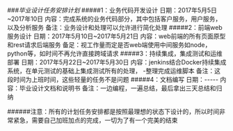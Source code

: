 ###*毕业设计任务安排计划*
#####1：业务代码开发设计
    日期：2017年5月5日~2017年10日
    内容：完成系统的业务代码部分，其中包括客户服务，用户服务，以及分析服务
    备注：业务设计和处理可以允许进行简化处理
#####2：前端web服务设计
    日期：2017年5月10日~2017年5月21日
    内容：web前端的所有页面原型和rest请求后端服务
    备足：视工作量而定是否web端使用中间服务如node，python等，如时间不再允许直接跨域请求
#####3：持续集成，集成测试和运维部署
    日期：2017年5月22日~2017年5月30日
    内容：jenkins结合Docker持续集成系统，在单元测试的基础上集成测试所有的处理，
         -整理完成运维脚本
    备注：这段时间为上班时间，这些轻量的任务不是问题
#####4：文档编写
    日期：-----
    内容：毕业设计文档和说明书
    备注：一边编程，一遍总结，最后拿出三天总结和归纳
    
######注意：所有的计划任务安排都是按照最理想的状态下设计的，所以时间非常紧急，需要自己加班加点的完成，一切为了有一个完美的结束